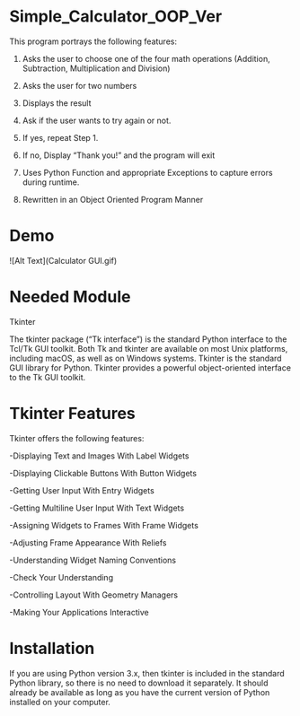 # Simple_Calculator_OOP_Ver
This program portrays the following features:
1. Asks the user to choose one of the four math operations (Addition, Subtraction, Multiplication and Division)

2. Asks the user for two numbers

3. Displays the result

4. Ask if the user wants to try again or not.

5. If yes, repeat Step 1.

6. If no, Display “Thank you!” and the program will exit 

7. Uses Python Function and appropriate Exceptions to capture errors during runtime.

8. Rewritten in an Object Oriented Program Manner


# Demo
![Alt Text](Calculator GUI.gif)

# Needed Module
Tkinter

The tkinter package (“Tk interface”) is the standard Python interface to the Tcl/Tk GUI toolkit. Both Tk and tkinter are available on most Unix platforms, including macOS, as well as on Windows systems. Tkinter is the standard GUI library for Python. Tkinter provides a powerful object-oriented interface to the Tk GUI toolkit. 

# Tkinter Features
Tkinter offers the following features:

-Displaying Text and Images With Label Widgets

-Displaying Clickable Buttons With Button Widgets

-Getting User Input With Entry Widgets

-Getting Multiline User Input With Text Widgets

-Assigning Widgets to Frames With Frame Widgets

-Adjusting Frame Appearance With Reliefs

-Understanding Widget Naming Conventions

-Check Your Understanding

-Controlling Layout With Geometry Managers

-Making Your Applications Interactive

# Installation
If you are using Python version 3.x, then tkinter is included in the standard Python library, so there is no need to download it separately. It should already be available as long as you have the current version of Python installed on your computer.
